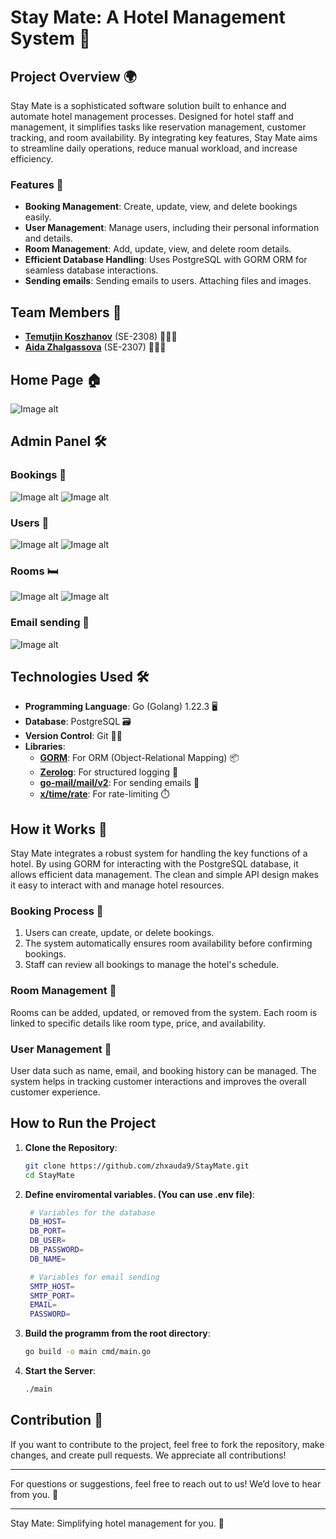 # **Stay Mate: A Hotel Management System** 🏨

## **Project Overview** 🌍
Stay Mate is a sophisticated software solution built to enhance and automate hotel management processes. Designed for hotel staff and management, it simplifies tasks like reservation management, customer tracking, and room availability. By integrating key features, Stay Mate aims to streamline daily operations, reduce manual workload, and increase efficiency.

### **Features** 🚀
- **Booking Management**: Create, update, view, and delete bookings easily.
- **User Management**: Manage users, including their personal information and details.
- **Room Management**: Add, update, view, and delete room details.
- **Efficient Database Handling**: Uses PostgreSQL with GORM ORM for seamless database interactions.
- **Sending emails**: Sending emails to users. Attaching files and images.

## **Team Members** 👥
- **[Temutjin Koszhanov](https://github.com/Temutjin2k)** (SE-2308) 👨🏻‍💻
- **[Aida Zhalgassova](https://github.com/zhxauda9)** (SE-2307) 👩🏻‍💻

## **Home Page** 🏠
![Image alt](https://github.com/zhxauda9/StayMate/raw/main/assets/home.png)

## **Admin Panel** 🛠️
### **Bookings** 📅
![Image alt](https://github.com/zhxauda9/StayMate/raw/main/assets/booking.pn)
![Image alt](https://github.com/zhxauda9/StayMate/raw/main/assets/booking_records.png)
### **Users** 👤
![Image alt](https://github.com/zhxauda9/StayMate/raw/main/assets/users.pn)
![Image alt](https://github.com/zhxauda9/StayMate/raw/main/assets/users_records.png)

### **Rooms** 🛏️
![Image alt](https://github.com/zhxauda9/StayMate/raw/main/assets/rooms.pn)
![Image alt](https://github.com/zhxauda9/StayMate/raw/main/assets/rooms_records.png)

### **Email sending** 📧
![Image alt](https://github.com/zhxauda9/StayMate/raw/main/assets/emailSend.png)

## **Technologies Used** 🛠️
- **Programming Language**: Go (Golang) 1.22.3 🖥️
- **Database**: PostgreSQL 🗃️
- **Version Control**: Git 🧑‍💻
- **Libraries**:
    - **[GORM](https://github.com/go-gorm/gorm)**: For ORM (Object-Relational Mapping) 📦
    - **[Zerolog](https://github.com/rs/zerolog)**: For structured logging 📜
    - **[go-mail/mail/v2](https://github.com/go-gomail/gomail)**: For sending emails 📧  
    - **[x/time/rate](https://pkg.go.dev/golang.org/x/time/rate)**: For rate-limiting ⏱️ 

## **How it Works** 🔄
Stay Mate integrates a robust system for handling the key functions of a hotel. By using GORM for interacting with the PostgreSQL database, it allows efficient data management. The clean and simple API design makes it easy to interact with and manage hotel resources.

### **Booking Process** 📲
1. Users can create, update, or delete bookings.
2. The system automatically ensures room availability before confirming bookings.
3. Staff can review all bookings to manage the hotel's schedule.

### **Room Management** 🏨
Rooms can be added, updated, or removed from the system. Each room is linked to specific details like room type, price, and availability.

### **User Management** 👥
User data such as name, email, and booking history can be managed. The system helps in tracking customer interactions and improves the overall customer experience.


## How to Run the Project

1. **Clone the Repository**:
   ```bash
   git clone https://github.com/zhxauda9/StayMate.git
   cd StayMate
   ```
2. **Define enviromental variables. (You can use .env file)**:
   ```bash
    # Variables for the database
    DB_HOST=
    DB_PORT=
    DB_USER=
    DB_PASSWORD=
    DB_NAME=

    # Variables for email sending
    SMTP_HOST=
    SMTP_PORT=
    EMAIL=
    PASSWORD=
   ```
3. **Build the programm from the root directory**:
   ```bash
   go build -o main cmd/main.go
   ```

4. **Start the Server**:
   ```bash
   ./main
   ```

## **Contribution** 📝
If you want to contribute to the project, feel free to fork the repository, make changes, and create pull requests. We appreciate all contributions!

---

For questions or suggestions, feel free to reach out to us! We’d love to hear from you. 💬

---
Stay Mate: Simplifying hotel management for you. 🌟
